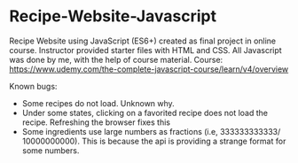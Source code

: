 # Recipe-Website-Javascript

Recipe Website using JavaScript (ES6+) created as final project in online course. Instructor provided starter files with HTML and CSS. All Javascript was done by me, with the help of course material. Course: https://www.udemy.com/the-complete-javascript-course/learn/v4/overview

Known bugs:

- Some recipes do not load. Unknown why.
- Under some states, clicking on a favorited recipe does not load the recipe. Refreshing the browser fixes this
- Some ingredients use large numbers as fractions (i.e, 333333333333/ 10000000000). This is because the api is providing a strange format for some numbers.

